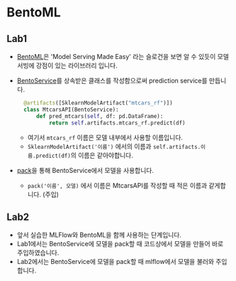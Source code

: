 # BentoML

## Lab1

- [BentoML](https://www.bentoml.ai/)은 'Model Serving Made Easy' 라는 슬로건을 보면 알 수 있듯이 모델 서빙에 강점이 있는 라이브러리 입니다.
- [BentoService](https://docs.bentoml.org/en/0.13-lts/concepts.html#creating-bentoservice)를 상속받은 클래스를 작성함으로써 prediction service를 만듭니다.
  ```python
    @artifacts([SklearnModelArtifact("mtcars_rf")])
    class MtcarsAPI(BentoService):
        def pred_mtcars(self, df: pd.DataFrame):
            return self.artifacts.mtcars_rf.predict(df)
  ```
  - 여기서 `mtcars_rf` 이름은 모델 내부에서 사용할 이름입니다.
  - `SklearnModelArtifact('이름')` 에서의 이름과 `self.artifacts.이름.predict(df)`의 이름은 같아야합니다.

- [pack](https://docs.bentoml.org/en/0.13-lts/concepts.html#packaging-model-artifacts)을 통해 BentoService에서 모델을 사용합니다.
  - `pack('이름', 모델)` 에서 이름은 MtcarsAPI를 작성할 때 적은 이름과 같게합니다. (주입)

## Lab2

- 앞서 실습한 MLFlow와 BentoML을 함께 사용하는 단계입니다.
- Lab1에서는 BentoService에 모델을 pack할 때 코드상에서 모델을 만들어 바로 주입하였습니다.
- Lab2에서는 BentoService에 모델을 pack할 때 mlflow에서 모델을 불러와 주입합니다.